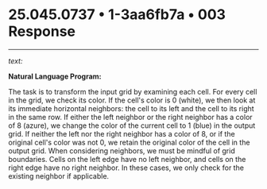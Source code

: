 # 25.045.0737 • 1-3aa6fb7a • 003 Response

---

*text:*

**Natural Language Program:**

The task is to transform the input grid by examining each cell.
For every cell in the grid, we check its color.
If the cell's color is 0 (white), we then look at its immediate horizontal neighbors: the cell to its left and the cell to its right in the same row.
If either the left neighbor or the right neighbor has a color of 8 (azure), we change the color of the current cell to 1 (blue) in the output grid.
If neither the left nor the right neighbor has a color of 8, or if the original cell's color was not 0, we retain the original color of the cell in the output grid.
When considering neighbors, we must be mindful of grid boundaries. Cells on the left edge have no left neighbor, and cells on the right edge have no right neighbor. In these cases, we only check for the existing neighbor if applicable.
